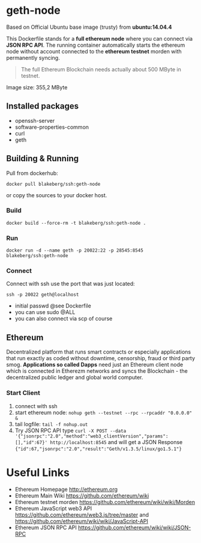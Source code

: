 # geth-node

Based on Official Ubuntu base image (trusty) from **ubuntu:14.04.4**

This Dockerfile stands for a **full ethereum node** where you can connect via **JSON RPC API**. The running container automatically starts the ethereum node without account connected to the **ethereum testnet** morden with permanently syncing.

> The full Ethereum Blockchain needs actually about 500 MByte in testnet. 

Image size: 355,2 MByte

## Installed packages

* openssh-server
* software-properties-common
* curl
* geth

## Building & Running

Pull from dockerhub:
    
    docker pull blakeberg/ssh:geth-node

or copy the sources to your docker host.

### Build

	docker build --force-rm -t blakeberg/ssh:geth-node .

### Run

	docker run -d --name geth -p 20022:22 -p 28545:8545 blakeberg/ssh:geth-node

### Connect
Connect with ssh use the port that was just located:

	ssh -p 20022 geth@localhost

* initial passwd @see Dockerfile
* you can use sudo @ALL
* you can also connect via scp of course

## Ethereum
Decentralized platform that runs smart contracts or especially applications that run exactly as coded without downtime, censorship, fraud or third party smog. **Applications so called Dapps** need just an Ethereum client node which is connected in Etherezm networks and syncs the Blockchain - the decentralized public ledger and global world computer.

### Start Client

1. connect with ssh
2. start ethereum node: `nohup geth --testnet --rpc --rpcaddr "0.0.0.0" &`
3. tail logfile: `tail -f nohup.out`
3. Try JSON RPC API type `curl -X POST --data '{"jsonrpc":"2.0","method":"web3_clientVersion","params":[],"id":67}' http://localhost:8545` and will get a JSON Response `{"id":67,"jsonrpc":"2.0","result":"Geth/v1.3.5/linux/go1.5.1"}`

# Useful Links
* Ethereum Homepage <http://ethereum.org> 
* Ethereum Main Wiki <https://github.com/ethereum/wiki>
* Ethereum testnet morden <https://github.com/ethereum/wiki/wiki/Morden>
* Ethereum JavaScript web3 API <https://github.com/ethereum/web3.js/tree/master> and <https://github.com/ethereum/wiki/wiki/JavaScript-API>
* Ethereum JSON RPC API <https://github.com/ethereum/wiki/wiki/JSON-RPC>